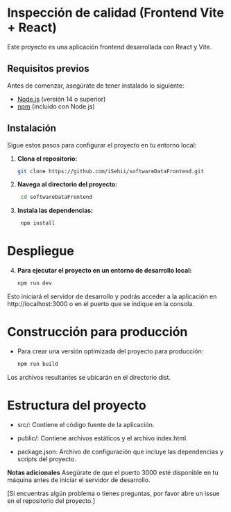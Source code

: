 # Inspección de calidad (Frontend Vite + React)


Este proyecto es una aplicación frontend desarrollada con React y Vite.


## Requisitos previos


Antes de comenzar, asegúrate de tener instalado lo siguiente:


- [Node.js](https://nodejs.org/) (versión 14 o superior)
- [npm](https://www.npmjs.com/) (incluido con Node.js)


## Instalación


Sigue estos pasos para configurar el proyecto en tu entorno local:


1. **Clona el repositorio:**


   ```bash
   git clone https://github.com/iSehii/softwareDataFrontend.git
2. **Navega al directorio del proyecto:**

   ```bash
    cd softwareDataFrontend
3. **Instala las dependencias:**
   ```bash
    npm install
# Despliegue

4. **Para ejecutar el proyecto en un entorno de desarrollo local:**
    ```bash
    npm run dev
Esto iniciará el servidor de desarrollo y podrás acceder a la aplicación en http://localhost:3000 o en el puerto que se indique en la consola.


# Construcción para producción

- Para crear una versión optimizada del proyecto para producción:
    ```bash
    npm run build
Los archivos resultantes se ubicarán en el directorio dist.


# Estructura del proyecto

- src/: Contiene el código fuente de la aplicación.


- public/: Contiene archivos estáticos y el archivo index.html.


- package.json: Archivo de configuración que incluye las dependencias y scripts del proyecto.


**Notas adicionales**
Asegúrate de que el puerto 3000 esté disponible en tu máquina antes de iniciar el servidor de desarrollo.


[Si encuentras algún problema o tienes preguntas, por favor abre un issue en el repositorio del proyecto.]
